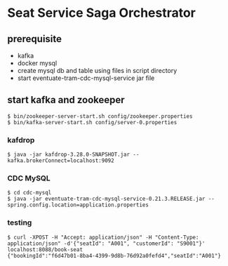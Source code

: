 # Seat Service Saga Orchestrator

## prerequisite
- kafka
- docker mysql
- create mysql db and table using files in script directory
- start eventuate-tram-cdc-mysql-service jar file

## start kafka and zookeeper
```
$ bin/zookeeper-server-start.sh config/zookeeper.properties
$ bin/kafka-server-start.sh config/server-0.properties
```

### kafdrop
```
$ java -jar kafdrop-3.28.0-SNAPSHOT.jar --kafka.brokerConnect=localhost:9092
```

### CDC MySQL
```shell
$ cd cdc-mysql
$ java -jar eventuate-tram-cdc-mysql-service-0.21.3.RELEASE.jar --spring.config.location=application.properties
```

### testing
```shell
$ curl -XPOST -H "Accept: application/json" -H "Content-Type: application/json" -d'{"seatId": "A001", "customerId": "S9001"}' localhost:8088/book-seat
{"bookingId":"f6d47b01-8ba4-4399-9d8b-76d92a0fefd4","seatId":"A001"}
```
